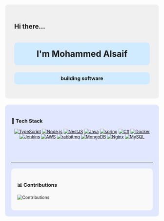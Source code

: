 <div style="background-color: #f0f0f0; padding: 30px; border-radius: 10px;">

  ## Hi there...

  <h1 align="center" style="background-color: #d0eaff; padding: 20px; border-radius: 10px;">
    I'm Mohammed Alsaif
  </h1>
  <h3 align="center" style="background-color: #d0eaff; padding: 10px; border-radius: 10px;">
    building software
  </h3>

</div>


<div style="background-color: #e0e7ff; padding: 20px; border-radius: 10px; margin-top: 20px;">


### 🧰 Tech Stack

<p align="center">
  <a href="https://www.typescriptlang.org/" target="_blank"><img src="https://skillicons.dev/icons?i=ts" alt="TypeScript" /></a>
  <a href="https://nodejs.org/" target="_blank"><img src="https://skillicons.dev/icons?i=nodejs" alt="Node.js" /></a>
    <a href="https://nestjs.com/" target="_blank"><img src="https://skillicons.dev/icons?i=nestjs" alt="NestJS" /></a>
  <a href="https://www.java.com/" target="_blank"><img src="https://skillicons.dev/icons?i=java" alt="Java" /></a>
<a href="https://spring.io/" target="_blank"><img src="https://skillicons.dev/icons?i=spring" alt="spring" /></a>
  <a href="https://learn.microsoft.com/en-us/dotnet/csharp/" target="_blank"><img src="https://skillicons.dev/icons?i=cs" alt="C#" /></a>
  <a href="https://www.docker.com/" target="_blank"><img src="https://skillicons.dev/icons?i=docker" alt="Docker" /></a>
  <a href="https://www.jenkins.io/" target="_blank"><img src="https://skillicons.dev/icons?i=jenkins" alt="Jenkins" /></a>
  <a href="https://aws.amazon.com/" target="_blank"><img src="https://skillicons.dev/icons?i=aws" alt="AWS" /></a>
  <a href="https://www.rabbitmq.com//" target="_blank"><img src="https://skillicons.dev/icons?i=rabbitmq" alt="rabbitmq" /></a>
  <a href="https://www.mongodb.com/" target="_blank"><img src="https://skillicons.dev/icons?i=mongodb" alt="MongoDB" /></a>
  <a href="https://nginx.org/" target="_blank"><img src="https://skillicons.dev/icons?i=nginx" alt="Nginx" /></a>
  <a href="https://www.mysql.com/" target="_blank"><img src="https://skillicons.dev/icons?i=mysql" alt="MySQL" /></a> 
</p>





<div style="background-color: #e0e7ff; padding: 20px; border-radius: 10px; margin-top: 20px;">



</div>

---

<div style="background-color: #f9f9f9; padding: 20px; border-radius: 10px; margin-top: 20px;">

### 📊 Contributions
![Contributions](https://img.shields.io/badge/Contributions-1000+-brightgreen)

</div>




